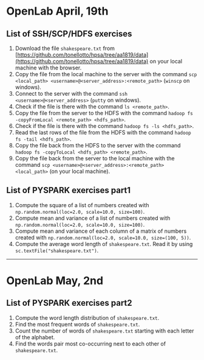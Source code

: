 # OpenLab April, 19th

## List of SSH/SCP/HDFS exercises

1. Download the file ```shakespeare.txt``` from [https://github.com/tonellotto/hpsa/tree/aa1819/data](https://github.com/tonellotto/hpsa/tree/aa1819/data) on your local machine with the browser.
2. Copy the file from the local machine to the server with the command ```scp <local_path> <username>@<server_address>:<remote_path>``` (```winscp``` on windows).
3. Connect to the server with the command ```ssh <username>@<server_address>``` (```putty``` on windows).
4. Check if the file is there with the command ```ls <remote_path>```.
5. Copy the file from the server to the HDFS with the command ```hadoop fs -copyFromLocal <remote_path> <hdfs_path>```.
6. Check if the file is there with the command ```hadoop fs -ls <hdfs_path>```.
7. Read the last rows of the file from the HDFS with the command ```hadoop fs -tail <hdfs_path>```.
8. Copy the file back from the HDFS to the server with the command ```hadoop fs -copyToLocal <hdfs_path> <remote_path>```.
9. Copy the file back from the server to the local machine with the command ```scp <username>@<server_address>:<remote_path> <local_path>``` (on your local machine).

## List of PYSPARK exercises part1
1. Compute the square of a list of numbers created with ```np.random.normal(loc=2.0, scale=10.0, size=100)```.
2. Compute mean and variance of a list of numbers created with ```np.random.normal(loc=2.0, scale=10.0, size=100)```.
3. Compute mean and variance of each column of a matrix of numbers created with ```np.random.normal(loc=2.0, scale=10.0, size=(100, 5))```.
4. Compute the average word length of ```shakespeare.txt```. Read it by using ```sc.textFile("shakespeare.txt")```.

---

# OpenLab May, 2nd

## List of PYSPARK exercises part2
1. Compute the word length distribution of ```shakespeare.txt```.
2. Find the most frequent words of ```shakespeare.txt```.
3. Count the number of words of ```shakespeare.txt``` starting with each letter of the alphabet.
4. Find the words pair most co-occurring next to each other of ```shakespeare.txt```.
